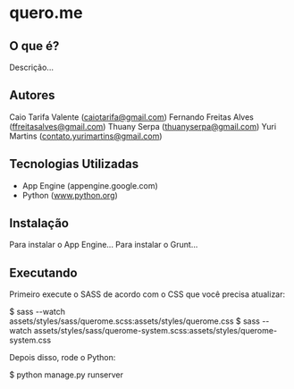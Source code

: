 quero.me
========

O que é?
--------

Descrição...

Autores
-------
Caio Tarifa Valente (caiotarifa@gmail.com)
Fernando Freitas Alves (ffreitasalves@gmail.com)
Thuany Serpa (thuanyserpa@gmail.com)
Yuri Martins (contato.yurimartins@gmail.com)

Tecnologias Utilizadas
----------------------

* App Engine (appengine.google.com)
* Python (www.python.org)

Instalação
----------

Para instalar o App Engine...
Para instalar o Grunt...

Executando
----------

Primeiro execute o SASS de acordo com o CSS que você precisa atualizar:

  $ sass --watch assets/styles/sass/querome.scss:assets/styles/querome.css
  $ sass --watch assets/styles/sass/querome-system.scss:assets/styles/querome-system.css

Depois disso, rode o Python:

  $ python manage.py runserver

